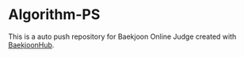 # Algorithm-PS
This is a auto push repository for Baekjoon Online Judge created with [BaekjoonHub](https://github.com/BaekjoonHub/BaekjoonHub).
